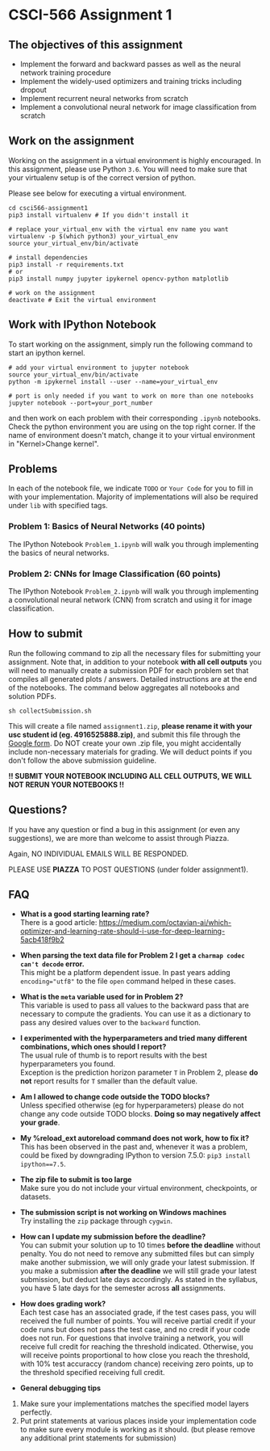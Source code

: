 # CSCI-566 Assignment 1

## The objectives of this assignment
* Implement the forward and backward passes as well as the neural network training procedure
* Implement the widely-used optimizers and training tricks including dropout
* Implement recurrent neural networks from scratch
* Implement a convolutional neural network for image classification from scratch

## Work on the assignment
Working on the assignment in a virtual environment is highly encouraged.
In this assignment, please use Python `3.6`.
You will need to make sure that your virtualenv setup is of the correct version of python.

Please see below for executing a virtual environment.
```shell
cd csci566-assignment1
pip3 install virtualenv # If you didn't install it

# replace your_virtual_env with the virtual env name you want
virtualenv -p $(which python3) your_virtual_env
source your_virtual_env/bin/activate

# install dependencies
pip3 install -r requirements.txt
# or
pip3 install numpy jupyter ipykernel opencv-python matplotlib

# work on the assignment
deactivate # Exit the virtual environment
```

## Work with IPython Notebook
To start working on the assignment, simply run the following command to start an ipython kernel.
```shell
# add your virtual environment to jupyter notebook
source your_virtual_env/bin/activate
python -m ipykernel install --user --name=your_virtual_env

# port is only needed if you want to work on more than one notebooks
jupyter notebook --port=your_port_number

```
and then work on each problem with their corresponding `.ipynb` notebooks.
Check the python environment you are using on the top right corner.
If the name of environment doesn't match, change it to your virtual environment in "Kernel>Change kernel".

## Problems
In each of the notebook file, we indicate `TODO` or `Your Code` for you to fill in with your implementation.
Majority of implementations will also be required under `lib` with specified tags.

### Problem 1: Basics of Neural Networks (40 points)
The IPython Notebook `Problem_1.ipynb` will walk you through implementing the basics of neural networks.

### Problem 2: CNNs for Image Classification (60 points)
The IPython Notebook `Problem_2.ipynb` will walk you through implementing a convolutional neural network (CNN) from scratch and using it for image classification.

## How to submit

Run the following command to zip all the necessary files for submitting your assignment. Note that, in addition to your notebook **with all cell outputs** you will need to manually create a submission PDF for each problem set that compiles all generated plots / answers. Detailed instructions are at the end of the notebooks. The command below aggregates all notebooks and solution PDFs.

```shell
sh collectSubmission.sh
```

This will create a file named `assignment1.zip`, **please rename it with your usc student id (eg. 4916525888.zip)**, and submit this file through the [Google form](https://forms.gle/tswNbUika9fRswMC8).
Do NOT create your own .zip file, you might accidentally include non-necessary materials for grading.
We will deduct points if you don't follow the above submission guideline.

**!! SUBMIT YOUR NOTEBOOK INCLUDING ALL CELL OUTPUTS, WE WILL NOT RERUN YOUR NOTEBOOKS !!**

## Questions?
If you have any question or find a bug in this assignment (or even any suggestions), we are more than welcome to assist through Piazza.

Again, NO INDIVIDUAL EMAILS WILL BE RESPONDED.

PLEASE USE **PIAZZA** TO POST QUESTIONS (under folder assignment1).

## FAQ

- **What is a good starting learning rate?**\
There is a good article: https://medium.com/octavian-ai/which-optimizer-and-learning-rate-should-i-use-for-deep-learning-5acb418f9b2

- **When parsing the text data file for Problem 2 I get a `charmap codec can't decode` error.**\
This might be a platform dependent issue. In past years adding `encoding="utf8"` to the file `open` command helped in these cases.

- **What is the `meta` variable used for in Problem 2?**\
This variable is used to pass all values to the backward pass that are necessary to compute the gradients. You can use it as a dictionary to pass any desired values over to the `backward` function.

- **I experimented with the hyperparameters and tried many different combinations, which ones should I report?**\
The usual rule of thumb is to report results with the best hyperparameters you found. \
Exception is the prediction horizon parameter `T` in Problem 2, please **do not** report results for `T` smaller than the default value.

- **Am I allowed to change code outside the TODO blocks?**\
Unless specified otherwise (eg for hyperparameters) please do not change any code outside TODO blocks. **Doing so may negatively affect your grade**.

- **My %reload_ext autoreload command does not work, how to fix it?**\
This has been observed in the past and, whenever it was a problem, could be fixed by downgrading IPython to version 7.5.0: `pip3 install ipython==7.5`.

- **The zip file to submit is too large**\
Make sure you do not include your virtual environment, checkpoints, or datasets.

- **The submission script is not working on Windows machines**\
Try installing the `zip` package through `cygwin`.

- **How can I update my submission before the deadline?**\
You can submit your solution up to 10 times **before the deadline** without penalty. You do not need to remove any submitted files but can simply make another submission, we will only grade your latest submission. If you make a submission **after the deadline** we will still grade your latest submission, but deduct late days accordingly. As stated in the syllabus, you have 5 late days for the semester across **all** assignments.

- **How does grading work?**\
Each test case has an associated grade, if the test cases pass, you will received the full number of points. You will receive partial credit if your code runs but does not pass the test case, and no credit if your code does not run. For questions that involve training a network, you will receive full credit for reaching the threshold indicated. Otherwise, you will receive points proportional to how close you reach the threshold, with 10% test accuraccy (random chance) receiving zero points, up to the threshold specified receiving full credit.

- **General debugging tips**
1. Make sure your implementations matches the specified model layers perfectly.
2. Put print statements at various places inside your implementation code to make sure every module is working as it should. 
(but please remove any additional print statements for submission)

